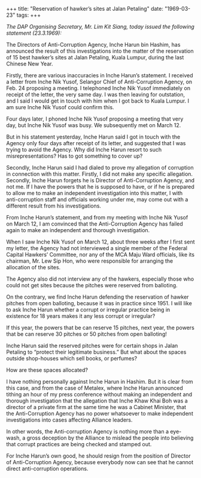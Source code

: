 +++ 
title: "Reservation of hawker’s sites at Jalan Petaling"
date: "1969-03-23"
tags:
+++

_The DAP Organising Secretary, Mr. Lim Kit Siang, today issued the following statement (23.3.1969):_

The Directors of Anti-Corruption Agency, Inche Harun bin Hashim, has announced the result of this investigations into the matter of the reservation of 15 best hawker’s sites at Jalan Petaling, Kuala Lumpur, during the last Chinese New Year.

Firstly, there are various inaccuracies in Inche Harun’s statement. I received a letter from Inche Nik Yusof, Selangor Chief of Anti-Corruption Agency, on Feb. 24 proposing a meeting. I telephoned Inche Nik Yusof immediately on receipt of the letter, the very same day. I was then leaving for outstation, and I said I would get in touch with him when I got back to Kuala Lumpur. I am sure Inche Nik Yusof could confirm this.

Four days later, I phoned Inche Nik Yusof proposing a meeting that very day, but Inche Nik Yusof was busy. We subsequently met on March 12.

But in his statement yesterday, Inche Harun said I got in touch with the Agency only four days after receipt of its letter, and suggested that I was trying to avoid the Agency. Why did Inche Harun resort to such misrepresentations? Has to got something to cover up?</u>

Secondly, Inche Harun said I had dialed to prove my allegation of corruption in connection with this matter. Firstly, I did not make any specific allegation. Secondly, Inche Harun forgets he is Director of Anti-Corruption Agency, and not me. If I have the powers that he is supposed to have, or if he is prepared to allow me to make an independent investigation into this matter, I with anti-corruption staff and officials working under me, may come out with a different result from his investigations.

From Inche Harun’s statement, and from my meeting with Inche Nik Yusof on March 12, I am convinced that the Anti-Corruption Agency has failed again to make an independent and thorough investigation.

When I saw Inche Nik Yusof on March 12, about three weeks after I first sent my letter, the Agency had not interviewed a single member of the Federal Capital Hawkers’ Committee, nor any of the MCA Maju Ward officials, like its chairman, Mr. Lew Sip Hon, who were responsible for arranging the allocation of the sites.

The Agency also did not interview any of the hawkers, especially those who could not get sites because the pitches were reserved from balloting.

On the contrary, we find Inche Harun defending the reservation of hawker pitches from open balloting, because it was in practice since 1951. I will like to ask Inche Harun whether a corrupt or irregular practice being in existence for 18 years makes it any less corrupt or irregular?

If this year, the powers that be can reserve 15 pitches, next year, the powers that be can reserve 30 pitches or 50 pitches from open balloting!

Inche Harun said the reserved pitches were for certain shops in Jalan Petaling to “protect their legitimate business.” But what about the spaces outside shop-houses which sell books, or perfumes?

How are these spaces allocated?

I have nothing personally against Inche Harun in Hashim. But it is clear from this case, and from the case of Metalex, where Inche Harun announced tithing an hour of my press conference without making an independent and thorough investigation that the allegation that Inche Khaw Khai Boh was a director of a private firm at the same time he was a Cabinet Minister, that the Anti-Corruption Agency has no power whatsoever to make independent investigations into cases affecting Alliance leaders.

In other words, the Anti-corruption Agency is nothing more than a eye-wash, a gross deception by the Alliance to mislead the people into believing that corrupt practices are being checked and stamped out.

For Inche Harun’s own good, he should resign from the position of Director of Anti-Corruption Agency, because everybody now can see that he cannot direct anti-corruption operations.
 
